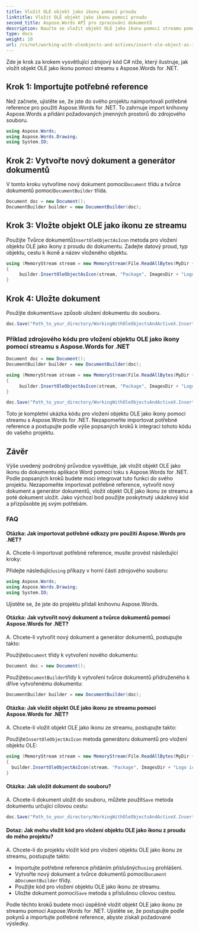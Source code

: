 ```yaml
---
title: Vložit OLE objekt jako ikonu pomocí proudu
linktitle: Vložit OLE objekt jako ikonu pomocí proudu
second_title: Aspose.Words API pro zpracování dokumentů
description: Naučte se vložit objekt OLE jako ikonu pomocí streamu pomocí Aspose.Words for .NET.
type: docs
weight: 10
url: /cs/net/working-with-oleobjects-and-activex/insert-ole-object-as-icon-using-stream/
---
```


Zde je krok za krokem vysvětlující zdrojový kód C# níže, který ilustruje, jak vložit objekt OLE jako ikonu pomocí streamu s Aspose.Words for .NET.

## Krok 1: Importujte potřebné reference
Než začnete, ujistěte se, že jste do svého projektu naimportovali potřebné reference pro použití Aspose.Words for .NET. To zahrnuje import knihovny Aspose.Words a přidání požadovaných jmenných prostorů do zdrojového souboru.

```csharp
using Aspose.Words;
using Aspose.Words.Drawing;
using System.IO;
```

## Krok 2: Vytvořte nový dokument a generátor dokumentů
 V tomto kroku vytvoříme nový dokument pomocí`Document` třídu a tvůrce dokumentů pomocí`DocumentBuilder` třída.

```csharp
Document doc = new Document();
DocumentBuilder builder = new DocumentBuilder(doc);
```

## Krok 3: Vložte objekt OLE jako ikonu ze streamu
 Použijte Tvůrce dokumentů`InsertOleObjectAsIcon` metoda pro vložení objektu OLE jako ikony z proudu do dokumentu. Zadejte datový proud, typ objektu, cestu k ikoně a název vloženého objektu.

```csharp
using (MemoryStream stream = new MemoryStream(File.ReadAllBytes(MyDir + "Presentation.pptx")))
{
     builder.InsertOleObjectAsIcon(stream, "Package", ImagesDir + "Logo icon.ico", "My embedded file");
}
```

## Krok 4: Uložte dokument
 Použijte dokument`Save` způsob uložení dokumentu do souboru.

```csharp
doc.Save("Path_to_your_directory/WorkingWithOleObjectsAndActiveX.InsertOleObjectAsIconUsingStream.docx");
```

### Příklad zdrojového kódu pro vložení objektu OLE jako ikony pomocí streamu s Aspose.Words for .NET

```csharp
Document doc = new Document();
DocumentBuilder builder = new DocumentBuilder(doc);

using (MemoryStream stream = new MemoryStream(File.ReadAllBytes(MyDir + "Presentation.pptx")))
{
     builder.InsertOleObjectAsIcon(stream, "Package", ImagesDir + "Logo icon.ico", "My embedded file");
}

doc.Save("Path_to_your_directory/WorkingWithOleObjectsAndActiveX.InsertOleObjectAsIconUsingStream.docx");
```

Toto je kompletní ukázka kódu pro vložení objektu OLE jako ikony pomocí streamu s Aspose.Words for .NET. Nezapomeňte importovat potřebné reference a postupujte podle výše popsaných kroků k integraci tohoto kódu do vašeho projektu.

## Závěr

Výše uvedený podrobný průvodce vysvětluje, jak vložit objekt OLE jako ikonu do dokumentu aplikace Word pomocí toku s Aspose.Words for .NET. Podle popsaných kroků budete moci integrovat tuto funkci do svého projektu. Nezapomeňte importovat potřebné reference, vytvořit nový dokument a generátor dokumentů, vložit objekt OLE jako ikonu ze streamu a poté dokument uložit. Jako výchozí bod použijte poskytnutý ukázkový kód a přizpůsobte jej svým potřebám.

### FAQ

#### Otázka: Jak importovat potřebné odkazy pro použití Aspose.Words pro .NET?

A. Chcete-li importovat potřebné reference, musíte provést následující kroky:

 Přidejte následující`using` příkazy v horní části zdrojového souboru:

```csharp
using Aspose.Words;
using Aspose.Words.Drawing;
using System.IO;
```
Ujistěte se, že jste do projektu přidali knihovnu Aspose.Words.

#### Otázka: Jak vytvořit nový dokument a tvůrce dokumentů pomocí Aspose.Words for .NET?

A. Chcete-li vytvořit nový dokument a generátor dokumentů, postupujte takto:

 Použijte`Document` třídy k vytvoření nového dokumentu:

```csharp
Document doc = new Document();
```
 Použijte`DocumentBuilder`třídy k vytvoření tvůrce dokumentů přidruženého k dříve vytvořenému dokumentu:

```csharp
DocumentBuilder builder = new DocumentBuilder(doc);
```

#### Otázka: Jak vložit objekt OLE jako ikonu ze streamu pomocí Aspose.Words for .NET?

A. Chcete-li vložit objekt OLE jako ikonu ze streamu, postupujte takto:

 Použijte`InsertOleObjectAsIcon` metoda generátoru dokumentů pro vložení objektu OLE:

```csharp
using (MemoryStream stream = new MemoryStream(File.ReadAllBytes(MyDir + "Presentation.pptx")))
{
  builder.InsertOleObjectAsIcon(stream, "Package", ImagesDir + "Logo icon.ico", "My embedded file");
}
```

#### Otázka: Jak uložit dokument do souboru?

A.  Chcete-li dokument uložit do souboru, můžete použít`Save` metoda dokumentu určující cílovou cestu:

```csharp
doc.Save("Path_to_your_directory/WorkingWithOleObjectsAndActiveX.InsertOleObjectAsIconUsingStream.docx");
```

#### Dotaz: Jak mohu vložit kód pro vložení objektu OLE jako ikonu z proudu do mého projektu?

A. Chcete-li do projektu vložit kód pro vložení objektu OLE jako ikonu ze streamu, postupujte takto:
-  Importujte potřebné reference přidáním příslušných`using` prohlášení.
-  Vytvořte nový dokument a tvůrce dokumentů pomocí`Document` a`DocumentBuilder` třídy.
- Použijte kód pro vložení objektu OLE jako ikonu ze streamu.
-  Uložte dokument pomocí`Save` metoda s příslušnou cílovou cestou.

Podle těchto kroků budete moci úspěšně vložit objekt OLE jako ikonu ze streamu pomocí Aspose.Words for .NET. Ujistěte se, že postupujte podle pokynů a importujte potřebné reference, abyste získali požadované výsledky.